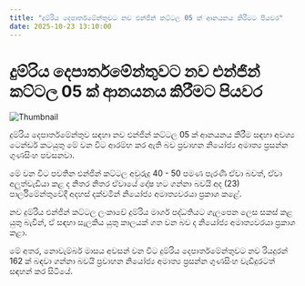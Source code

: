 ```yaml
---
title: "දුම්රිය දෙපාර්තමේන්තුවට නව එන්ජින් කට්ටල 05 ක් ආනයනය කිරීමට පියවර"
date: 2025-10-23 13:10:00
---
```


# දුම්රිය දෙපාර්තමේන්තුවට නව එන්ජින් කට්ටල 05 ක් ආනයනය කිරීමට පියවර

![Thumbnail](https://helakuru.sgp1.cdn.digitaloceanspaces.com/esana/images/lib/trainjaffna.jpg)

දුම්රිය දෙපාර්තමේන්තුව සඳහා නව එන්ජින් කට්ටල 05 ක් ආනයනය කිරීම සඳහා අවශ්‍ය ටෙන්ඩර් කටයුතු මේ වන විට ආරම්භ කර ඇති බව ප්‍රවාහන නියෝජ්‍ය අමාත්‍ය ප්‍රසන්න ගුණසිංහ පවසනවා.

මේ වන විට පවතින එන්ජින් කට්ටල අවුරුදු 40 - 50 පමණ පැරණි ඒවා බවත්, ඒවා අලුත්වැඩියා කළ ද නිතර නිතර ඒවායේ දෝෂ හට ගන්නා බවයි අද (23) පාර්ලිමේන්තුවේදී අදහස් දක්වමින් නියෝජ්‍ය අමාත්‍යවරයා ප්‍රකාශ කළේ.

නව දුම්රිය එන්ජින් කට්ටල ලංකාවේ දුම්රිය මාර්ග පද්ධතියට ගැලපෙන ලෙස සකස් කළ යුතු බැවින්, ඒ සඳහා සැලකිය යුතු කාලයක් ගත වන බව ද නියෝජ්‍ය අමාත්‍යවරයා ප්‍රකාශ කළා.

මේ අතර, නොවැම්බර් මාසය අවසන් වන විට දුම්රිය දෙපාර්තමේන්තුවට නව රියදුරන් 162 ක් බඳවා ගන්නා බවයි ප්‍රවාහන නියෝජ්‍ය අමාත්‍ය ප්‍රසන්න ගුණසිංහ වැඩිදුරටත් සඳහන් කර සිටියේ.

